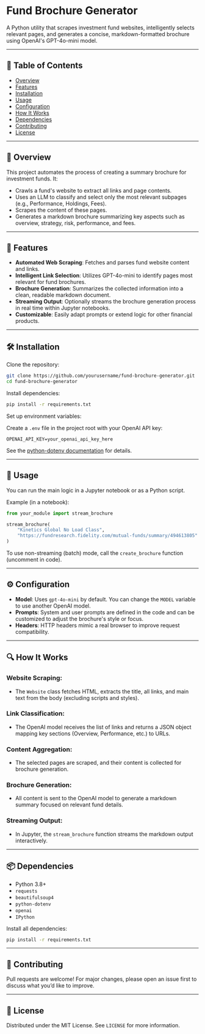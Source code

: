 # Fund Brochure Generator

A Python utility that scrapes investment fund websites, intelligently selects relevant pages, and generates a concise, markdown-formatted brochure using OpenAI's GPT-4o-mini model.

---

## 📑 Table of Contents
- [Overview](#overview)
- [Features](#features)
- [Installation](#installation)
- [Usage](#usage)
- [Configuration](#configuration)
- [How It Works](#how-it-works)
- [Dependencies](#dependencies)
- [Contributing](#contributing)
- [License](#license)

---

## 📘 Overview

This project automates the process of creating a summary brochure for investment funds. It:

- Crawls a fund's website to extract all links and page contents.
- Uses an LLM to classify and select only the most relevant subpages (e.g., Performance, Holdings, Fees).
- Scrapes the content of these pages.
- Generates a markdown brochure summarizing key aspects such as overview, strategy, risk, performance, and fees.

---

## 🚀 Features

- **Automated Web Scraping**: Fetches and parses fund website content and links.
- **Intelligent Link Selection**: Utilizes GPT-4o-mini to identify pages most relevant for fund brochures.
- **Brochure Generation**: Summarizes the collected information into a clean, readable markdown document.
- **Streaming Output**: Optionally streams the brochure generation process in real time within Jupyter notebooks.
- **Customizable**: Easily adapt prompts or extend logic for other financial products.

---

## 🛠 Installation

Clone the repository:

```bash
git clone https://github.com/yourusername/fund-brochure-generator.git
cd fund-brochure-generator
```

Install dependencies:

```bash
pip install -r requirements.txt
```

Set up environment variables:

Create a `.env` file in the project root with your OpenAI API key:

```env
OPENAI_API_KEY=your_openai_api_key_here
```

See the [python-dotenv documentation](https://github.com/theskumar/python-dotenv) for details.

---

## 🧪 Usage

You can run the main logic in a Jupyter notebook or as a Python script.

Example (in a notebook):

```python
from your_module import stream_brochure

stream_brochure(
    "Kinetics Global No Load Class",
    "https://fundresearch.fidelity.com/mutual-funds/summary/494613805"
)
```

To use non-streaming (batch) mode, call the `create_brochure` function (uncomment in code).

---

## ⚙️ Configuration

- **Model**: Uses `gpt-4o-mini` by default. You can change the `MODEL` variable to use another OpenAI model.
- **Prompts**: System and user prompts are defined in the code and can be customized to adjust the brochure's style or focus.
- **Headers**: HTTP headers mimic a real browser to improve request compatibility.

---

## 🔍 How It Works

### Website Scraping:
- The `Website` class fetches HTML, extracts the title, all links, and main text from the body (excluding scripts and styles).

### Link Classification:
- The OpenAI model receives the list of links and returns a JSON object mapping key sections (Overview, Performance, etc.) to URLs.

### Content Aggregation:
- The selected pages are scraped, and their content is collected for brochure generation.

### Brochure Generation:
- All content is sent to the OpenAI model to generate a markdown summary focused on relevant fund details.

### Streaming Output:
- In Jupyter, the `stream_brochure` function streams the markdown output interactively.

---

## 📦 Dependencies

- Python 3.8+
- `requests`
- `beautifulsoup4`
- `python-dotenv`
- `openai`
- `IPython`

Install all dependencies:

```bash
pip install -r requirements.txt
```

---

## 🤝 Contributing

Pull requests are welcome! For major changes, please open an issue first to discuss what you’d like to improve.

---

## 📄 License

Distributed under the MIT License. See `LICENSE` for more information.
